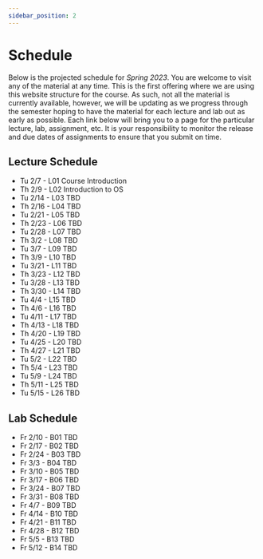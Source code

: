 ```yaml
---
sidebar_position: 2
---
```


# Schedule

Below is the projected schedule for *Spring 2023*. You are welcome to visit any of the material at any time. This is the first offering where we are using this website structure for the course. As such, not all the material is currently available, however, we will be updating as we progress through the semester hoping to have the material for each lecture and lab out as early as possible. Each link below will bring you to a page for the particular lecture, lab, assignment, etc. It is your responsibility to monitor the release and due dates of assignments to ensure that you submit on time.

## Lecture Schedule

- Tu 2/7 - L01 Course Introduction
- Th 2/9 - L02 Introduction to OS
- Tu 2/14 - L03 TBD
- Th 2/16 - L04 TBD
- Tu 2/21 - L05 TBD
- Th 2/23 - L06 TBD
- Tu 2/28 - L07 TBD
- Th 3/2 - L08 TBD
- Tu 3/7 - L09 TBD
- Th 3/9 - L10 TBD
- Tu 3/21 - L11 TBD
- Th 3/23 - L12 TBD
- Tu 3/28 - L13 TBD
- Th 3/30 - L14 TBD
- Tu 4/4 - L15 TBD
- Th 4/6 - L16 TBD
- Tu 4/11 - L17 TBD
- Th 4/13 - L18 TBD
- Th 4/20 - L19 TBD
- Tu 4/25 - L20 TBD
- Th 4/27 - L21 TBD
- Tu 5/2 - L22 TBD
- Th 5/4 - L23 TBD
- Tu 5/9 - L24 TBD
- Th 5/11 - L25 TBD
- Tu 5/15 - L26 TBD

## Lab Schedule

- Fr 2/10 - B01 TBD
- Fr 2/17 - B02 TBD
- Fr 2/24 - B03 TBD
- Fr 3/3 - B04 TBD
- Fr 3/10 - B05 TBD
- Fr 3/17 - B06 TBD
- Fr 3/24 - B07 TBD
- Fr 3/31 - B08 TBD
- Fr 4/7 - B09 TBD
- Fr 4/14 - B10 TBD
- Fr 4/21 - B11 TBD
- Fr 4/28 - B12 TBD
- Fr 5/5 - B13 TBD
- Fr 5/12 - B14 TBD